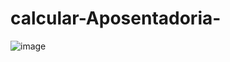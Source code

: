 ﻿# calcular-Aposentadoria-
![image](https://github.com/rufinoguilherme633/calcular-Aposentadoria-/assets/110607952/f9d61d73-67c0-4491-bae3-481a835b63e2)
